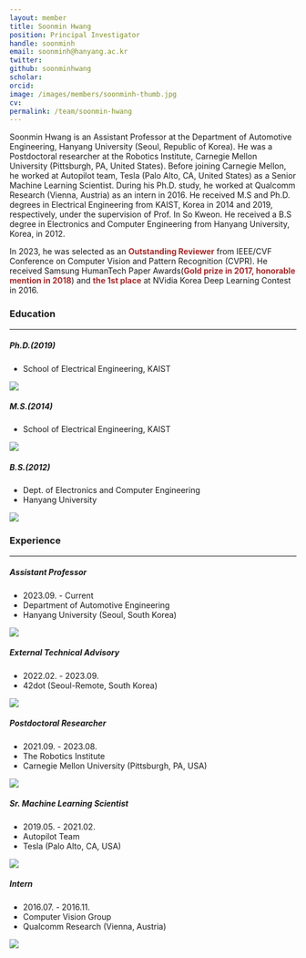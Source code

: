 ```yaml
---
layout: member
title: Soonmin Hwang
position: Principal Investigator
handle: soonminh
email: soonminh@hanyang.ac.kr
twitter: 
github: soonminhwang
scholar: 
orcid: 
image: /images/members/soonminh-thumb.jpg
cv: 
permalink: /team/soonmin-hwang
---
```


Soonmin Hwang is an Assistant Professor at the Department of Automotive Engineering, Hanyang University (Seoul, Republic of Korea). He was a Postdoctoral researcher at the Robotics Institute, Carnegie Mellon University (Pittsburgh, PA, United States). Before joining Carnegie Mellon, he worked at Autopilot team, Tesla (Palo Alto, CA, United States) as a Senior Machine Learning Scientist. During his Ph.D. study, he worked at Qualcomm Research (Vienna, Austria) as an intern in 2016.
He received M.S and Ph.D. degrees in Electrical Engineering from KAIST, Korea in 2014 and 2019, respectively, under the supervision of Prof. In So Kweon. He received a B.S degree in Electronics and Computer Engineering from Hanyang University, Korea, in 2012.

In 2023, he was selected as an <b style="color:brown;">Outstanding Reviewer</b> from IEEE/CVF Conference on Computer Vision and Pattern Recognition (CVPR). He received Samsung HumanTech Paper Awards(<b style="color:brown;">Gold prize in 2017, honorable mention in 2018</b>) and <b style="color:brown;">the 1st place</b> at NVidia Korea Deep Learning Contest in 2016. 


### Education
---

<div class="twocols">
 <div>
  <h5>Ph.D.(2019) </h5>
  <ul class="chronological">
    <li>School of Electrical Engineering, KAIST</li>    
  </ul>
 </div>
 <div>
  <img src="{{ site.url }}{{ site.baseurl }}/images/logopic/logo-kaist.png" class="img-responsive" style="float: center" />
 </div> 
</div>

<div class="twocols">
 <div>
  <h5>M.S.(2014) </h5>
  <ul class="chronological">
    <li>School of Electrical Engineering, KAIST</li>    
  </ul>
 </div>
 <div>
  <img src="{{ site.url }}{{ site.baseurl }}/images/logopic/logo-kaist.png" class="img-responsive" style="float: center" />
 </div> 
</div>

<div class="twocols">
 <div>
  <h5>B.S.(2012) </h5>
  <ul class="chronological">
    <li>Dept. of Electronics and Computer Engineering</li>    
    <li>Hanyang University</li>    
  </ul>
 </div>
 <div>
  <img src="{{ site.url }}{{ site.baseurl }}/images/logopic/logo-hanyang.png" class="img-responsive" style="float: center" />
 </div> 
</div>


### Experience
---

<div class="twocols">
 <div>
  <h5>Assistant Professor</h5>
  <ul class="chronological">
    <li>2023.09. - Current</li>
    <li>Department of Automotive Engineering</li>
    <li>Hanyang University (Seoul, South Korea)</li>
  </ul>
 </div>
 <div>
  <img src="{{ site.url }}{{ site.baseurl }}/images/logopic/logo-hanyang.png" class="img-responsive" style="float: center" />
 </div> 
</div>

<div class="twocols">
 <div>
  <h5>External Technical Advisory</h5>
  <ul class="chronological">
    <li>2022.02. - 2023.09.</li>
    <li>42dot (Seoul-Remote, South Korea)</li>    
  </ul>
 </div>
 <div>
  <img src="{{ site.url }}{{ site.baseurl }}/images/logopic/logo-42dot.png" class="img-responsive" style="float: center" />
 </div> 
</div>

<div class="twocols">
 <div>
  <h5>Postdoctoral Researcher</h5>
  <ul class="chronological">
    <li>2021.09. - 2023.08.</li>
    <li>The Robotics Institute</li>
    <li>Carnegie Mellon University (Pittsburgh, PA, USA)</li>    
  </ul>
 </div>
 <div>
  <img src="{{ site.url }}{{ site.baseurl }}/images/logopic/logo-cmu.png" class="img-responsive" style="float: center" />
 </div> 
</div>

<div class="twocols">
 <div>
  <h5>Sr. Machine Learning Scientist</h5>
  <ul class="chronological">
    <li>2019.05. - 2021.02.</li>
    <li>Autopilot Team</li>
    <li>Tesla (Palo Alto, CA, USA)</li>    
  </ul>
 </div>
 <div>
  <img src="{{ site.url }}{{ site.baseurl }}/images/logopic/logo-tesla.png" class="img-responsive" style="float: center" />
 </div> 
</div>

<div class="twocols">
 <div>
  <h5>Intern</h5>
  <ul class="chronological">
    <li>2016.07. - 2016.11.</li>
    <li>Computer Vision Group</li>
    <li>Qualcomm Research (Vienna, Austria)</li>    
  </ul>
 </div>
 <div>
  <img src="{{ site.url }}{{ site.baseurl }}/images/logopic/logo-qualcomm.png" class="img-responsive" style="float: center" />
 </div> 
</div>
